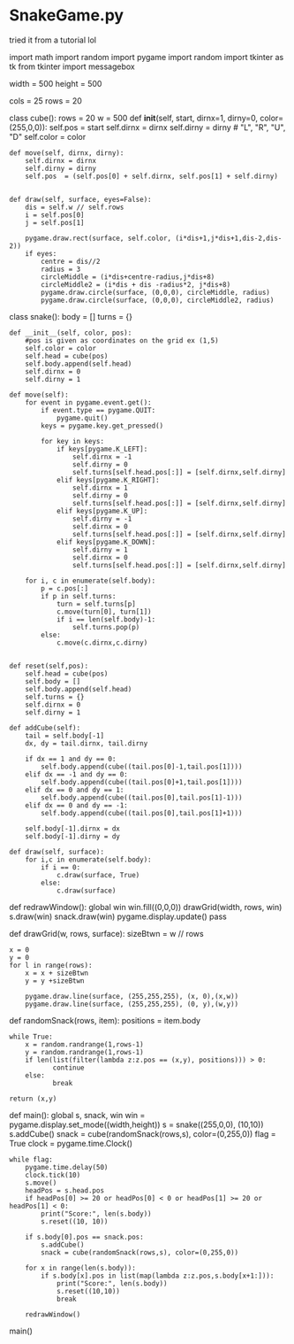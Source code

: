 # SnakeGame.py
tried it from a tutorial lol




import math
import random
import pygame
import random
import tkinter as tk
from tkinter import messagebox

width = 500
height = 500

cols = 25
rows = 20


class cube():
    rows = 20
    w = 500
    def __init__(self, start, dirnx=1, dirny=0, color=(255,0,0)):
        self.pos = start
        self.dirnx = dirnx
        self.dirny = dirny # "L", "R", "U", "D"
        self.color = color

    def move(self, dirnx, dirny):
        self.dirnx = dirnx
        self.dirny = dirny
        self.pos  = (self.pos[0] + self.dirnx, self.pos[1] + self.dirny)


    def draw(self, surface, eyes=False):
        dis = self.w // self.rows
        i = self.pos[0]
        j = self.pos[1]

        pygame.draw.rect(surface, self.color, (i*dis+1,j*dis+1,dis-2,dis-2))
        if eyes:
            centre = dis//2
            radius = 3
            circleMiddle = (i*dis+centre-radius,j*dis+8)
            circleMiddle2 = (i*dis + dis -radius*2, j*dis+8)
            pygame.draw.circle(surface, (0,0,0), circleMiddle, radius)
            pygame.draw.circle(surface, (0,0,0), circleMiddle2, radius)



class snake():
    body = []
    turns = {}

    def __init__(self, color, pos):
        #pos is given as coordinates on the grid ex (1,5)
        self.color = color
        self.head = cube(pos)
        self.body.append(self.head)
        self.dirnx = 0
        self.dirny = 1

    def move(self):
        for event in pygame.event.get():
            if event.type == pygame.QUIT:
                pygame.quit()
            keys = pygame.key.get_pressed()

            for key in keys:
                if keys[pygame.K_LEFT]:
                    self.dirnx = -1
                    self.dirny = 0
                    self.turns[self.head.pos[:]] = [self.dirnx,self.dirny]
                elif keys[pygame.K_RIGHT]:
                    self.dirnx = 1
                    self.dirny = 0
                    self.turns[self.head.pos[:]] = [self.dirnx,self.dirny]
                elif keys[pygame.K_UP]:
                    self.dirny = -1
                    self.dirnx = 0
                    self.turns[self.head.pos[:]] = [self.dirnx,self.dirny]
                elif keys[pygame.K_DOWN]:
                    self.dirny = 1
                    self.dirnx = 0
                    self.turns[self.head.pos[:]] = [self.dirnx,self.dirny]

        for i, c in enumerate(self.body):
            p = c.pos[:]
            if p in self.turns:
                turn = self.turns[p]
                c.move(turn[0], turn[1])
                if i == len(self.body)-1:
                    self.turns.pop(p)
            else:
                c.move(c.dirnx,c.dirny)


    def reset(self,pos):
        self.head = cube(pos)
        self.body = []
        self.body.append(self.head)
        self.turns = {}
        self.dirnx = 0
        self.dirny = 1

    def addCube(self):
        tail = self.body[-1]
        dx, dy = tail.dirnx, tail.dirny

        if dx == 1 and dy == 0:
            self.body.append(cube((tail.pos[0]-1,tail.pos[1])))
        elif dx == -1 and dy == 0:
            self.body.append(cube((tail.pos[0]+1,tail.pos[1])))
        elif dx == 0 and dy == 1:
            self.body.append(cube((tail.pos[0],tail.pos[1]-1)))
        elif dx == 0 and dy == -1:
            self.body.append(cube((tail.pos[0],tail.pos[1]+1)))

        self.body[-1].dirnx = dx
        self.body[-1].dirny = dy

    def draw(self, surface):
        for i,c in enumerate(self.body):
            if i == 0:
                c.draw(surface, True)
            else:
                c.draw(surface)



def redrawWindow():
    global win
    win.fill((0,0,0))
    drawGrid(width, rows, win)
    s.draw(win)
    snack.draw(win)
    pygame.display.update()
    pass



def drawGrid(w, rows, surface):
    sizeBtwn = w // rows

    x = 0
    y = 0
    for l in range(rows):
        x = x + sizeBtwn
        y = y +sizeBtwn

        pygame.draw.line(surface, (255,255,255), (x, 0),(x,w))
        pygame.draw.line(surface, (255,255,255), (0, y),(w,y))



def randomSnack(rows, item):
    positions = item.body

    while True:
        x = random.randrange(1,rows-1)
        y = random.randrange(1,rows-1)
        if len(list(filter(lambda z:z.pos == (x,y), positions))) > 0:
               continue
        else:
               break

    return (x,y)


def main():
    global s, snack, win
    win = pygame.display.set_mode((width,height))
    s = snake((255,0,0), (10,10))
    s.addCube()
    snack = cube(randomSnack(rows,s), color=(0,255,0))
    flag = True
    clock = pygame.time.Clock()

    while flag:
        pygame.time.delay(50)
        clock.tick(10)
        s.move()
        headPos = s.head.pos
        if headPos[0] >= 20 or headPos[0] < 0 or headPos[1] >= 20 or headPos[1] < 0:
            print("Score:", len(s.body))
            s.reset((10, 10))

        if s.body[0].pos == snack.pos:
            s.addCube()
            snack = cube(randomSnack(rows,s), color=(0,255,0))

        for x in range(len(s.body)):
            if s.body[x].pos in list(map(lambda z:z.pos,s.body[x+1:])):
                print("Score:", len(s.body))
                s.reset((10,10))
                break

        redrawWindow()

main()

